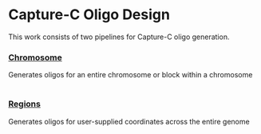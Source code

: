 # Capture-C Oligo Design
This work consists of two pipelines for Capture-C oligo generation.<br>
### <a href="https://github.com/jbkerry/OligoDesign/tree/master/Chromosome">__Chromosome__</a>
Generates oligos for an entire chromosome or block within a chromosome<br><br>
### <a href="https://github.com/jbkerry/OligoDesign/tree/master/Regions">__Regions__</a>
Generates oligos for user-supplied coordinates across the entire genome<br>

